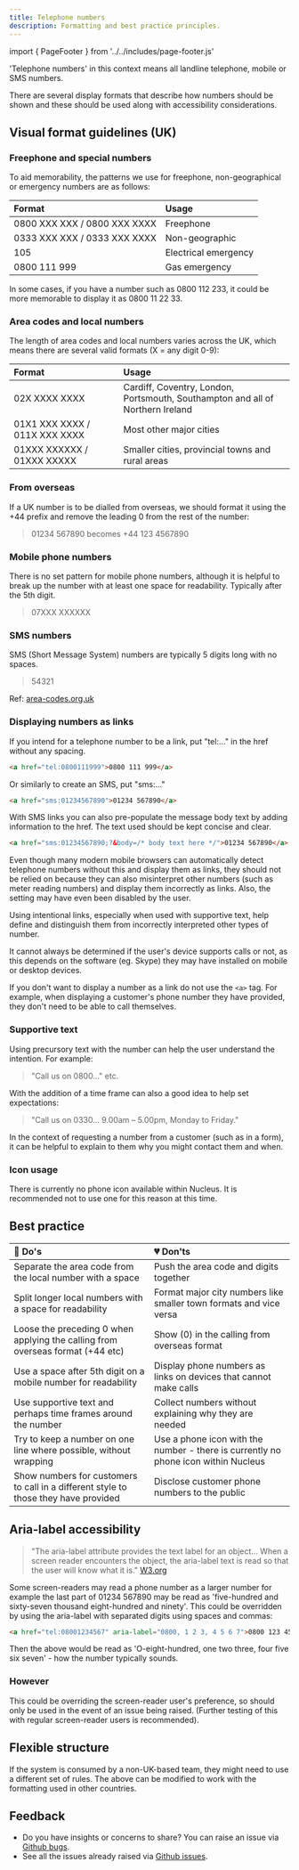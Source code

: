 ```yaml
---
title: Telephone numbers
description: Formatting and best practice principles.
---
```


import { PageFooter } from '../../includes/page-footer.js'

'Telephone numbers' in this context means all landline telephone, mobile or SMS numbers.

There are several display formats that describe how numbers should be shown and these should be used along with accessibility considerations. 


## Visual format guidelines (UK)

### Freephone and special numbers 

To aid memorability, the patterns we use for freephone, non-geographical or emergency numbers are as follows:

| Format | Usage
| :--- | :--- 
| 0800&nbsp;XXX&nbsp;XXX / 0800&nbsp;XXX&nbsp;XXXX | Freephone |
| 0333&nbsp;XXX&nbsp;XXX / 0333&nbsp;XXX&nbsp;XXXX | Non-geographic |
| 105 | Electrical emergency |
| 0800&nbsp;111&nbsp;999 | Gas emergency |

In some cases, if you have a number such as 0800 112 233, it could be more memorable to display it as 0800 11 22 33.


### Area codes and local numbers 

The length of area codes and local numbers varies across the UK, which means there are several valid formats (X = any digit 0-9):

| Format | Usage
| :--- | :--- 
| 02X&nbsp;XXXX&nbsp;XXXX | Cardiff, Coventry, London, Portsmouth, Southampton and all of Northern Ireland |
| 01X1&nbsp;XXX&nbsp;XXXX / 011X&nbsp;XXX&nbsp;XXXX | Most other major cities |
| 01XXX&nbsp;XXXXXX / 01XXX&nbsp;XXXXX | Smaller cities, provincial towns and rural areas |


### From overseas

If a UK number is to be dialled from overseas, we should format it using the +44 prefix and remove the leading 0 from the rest of the number:

>01234 567890 becomes +44 123 4567890

### Mobile phone numbers

There is no set pattern for mobile phone numbers, although it is helpful to break up the number with at least one space for readability. Typically after the 5th digit.

>07XXX&nbsp;XXXXXX


### SMS numbers

SMS (Short Message System) numbers are typically 5 digits long with no spaces.

>54321


Ref: [area-codes.org.uk](http://www.area-codes.org.uk/formatting.php)


### Displaying numbers as links 

If you intend for a telephone number to be a link, put "tel:..." in the href without any spacing. 


```html
<a href="tel:0800111999">0800 111 999</a>
```

Or similarly to create an SMS, put "sms:..."

```html
<a href="sms:01234567890">01234 567890</a>
```

With SMS links you can also pre-populate the message body text by adding information to the href. The text used should be kept concise and clear.

```html
<a href="sms:01234567890;?&body=/* body text here */">01234 567890</a>
```

Even though many modern mobile browsers can automatically detect telephone numbers without this and display them as links, they should not be relied on because they can also misinterpret other numbers (such as meter reading numbers) and display them incorrectly as links. Also, the setting may have even been disabled by the user. 

Using intentional links, especially when used with supportive text, help define and distinguish them from incorrectly interpreted other types of number.

It cannot always be determined if the user's device supports calls or not, as this depends on the software (eg. Skype) they may have installed on mobile or desktop devices.

If you don't want to display a number as a link do not use the `<a>` tag. For example, when displaying a customer's phone number they have provided, they don't need to be able to call themselves. 



### Supportive text

Using precursory text with the number can help the user understand the intention. For example: 

>"Call us on 0800..." etc.

With the addition of a time frame can also a good idea to help set expectations: 

>"Call us on 0330... 9.00am – 5.00pm, Monday to Friday."

In the context of requesting a number from a customer (such as in a form), it can be helpful to explain to them why you might contact them and when. 


### Icon usage

There is currently no phone icon available within Nucleus. It is recommended not to use one for this reason at this time.

## Best practice

| 💚 Do's | 💔 Don'ts |
| :--- | :--- |
| Separate the area code from the local number with a space | Push the area code and digits together |
| Split longer local numbers with a space for readability | Format major city numbers like smaller town formats and vice versa |
| Loose the preceding 0 when applying the calling from overseas format (+44 etc) | Show (0) in the calling from overseas format |
| Use a space after 5th digit on a mobile number for readability | Display phone numbers as links on devices that cannot make calls |
| Use supportive text and perhaps time frames around the number | Collect numbers without explaining why they are needed |
| Try to keep a number on one line where possible, without wrapping | Use a phone icon with the number - there is currently no phone icon within Nucleus |
| Show numbers for customers to call in a different style to those they have provided | Disclose customer phone numbers to the public |

## Aria-label accessibility

>"The aria-label attribute provides the text label for an object...
When a screen reader encounters the object, the aria-label text is read so that the user will know what it is."
[W3.org](https://www.w3.org/TR/WCAG20-TECHS/ARIA6.html) 

Some screen-readers may read a phone number as a larger number for example the last part of 01234 567890 may be read as 'five-hundred and sixty-seven thousand eight-hundred and ninety'. This could be overridden by using the aria-label with separated digits using spaces and commas:

```html
<a href="tel:08001234567" aria-label="0800, 1 2 3, 4 5 6 7">0800 123 4567</a>
```

Then the above would be read as 'O-eight-hundred, one two three, four five six seven' - how the number typically sounds.

### However

This could be overriding the screen-reader user's preference, so should only be used in the event of an issue being raised. (Further testing of this with regular screen-reader users is recommended).

## Flexible structure

If the system is consumed by a non-UK-based team, they might need to use a different set of rules. The above can be modified to work with the formatting used in other countries. 

## Feedback

* Do you have insights or concerns to share? You can raise an issue via [Github bugs](https://github.com/ConnectedHomes/nucleus/issues/new?assignees=&labels=Bug&template=a--bug-report.md&title=[bug]%20[patterns-messaging]).
* See all the issues already raised via [Github issues](https://github.com/connectedHomes/nucleus/issues?utf8=%E2%9C%93&q=is%3Aopen+is%3Aissue+label%3ABug+[patterns-messaging]).

<PageFooter></PageFooter>
